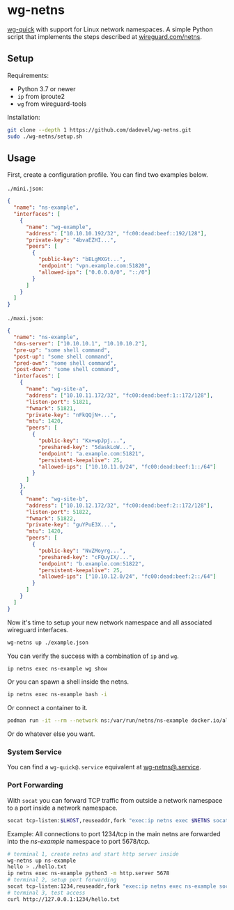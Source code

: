 # wg-netns

[wg-quick](https://git.zx2c4.com/wireguard-tools/about/src/man/wg-quick.8) with support for Linux network namespaces.
A simple Python script that implements the steps described at [wireguard.com/netns](https://www.wireguard.com/netns/#ordinary-containerization).

## Setup

Requirements:

- Python 3.7 or newer
- `ip` from iproute2
- `wg` from wireguard-tools

Installation:

~~~ bash
git clone --depth 1 https://github.com/dadevel/wg-netns.git
sudo ./wg-netns/setup.sh
~~~

## Usage

First, create a configuration profile.
You can find two examples below.

`./mini.json`:

~~~ json
{
  "name": "ns-example",
  "interfaces": [
    {
      "name": "wg-example",
      "address": ["10.10.10.192/32", "fc00:dead:beef::192/128"],
      "private-key": "4bvaEZHI...",
      "peers": [
        {
          "public-key": "bELgMXGt...",
          "endpoint": "vpn.example.com:51820",
          "allowed-ips": ["0.0.0.0/0", "::/0"]
        }
      ]
    }
  ]
}
~~~

`./maxi.json`:

~~~ json
{
  "name": "ns-example",
  "dns-server": ["10.10.10.1", "10.10.10.2"],
  "pre-up": "some shell command",
  "post-up": "some shell command",
  "pred-own": "some shell command",
  "post-down": "some shell command",
  "interfaces": [
    {
      "name": "wg-site-a",
      "address": ["10.10.11.172/32", "fc00:dead:beef:1::172/128"],
      "listen-port": 51821,
      "fwmark": 51821,
      "private-key": "nFkQQjN+...",
      "mtu": 1420,
      "peers": [
        {
          "public-key": "Kx+wpJpj...",
          "preshared-key": "5daskLoW...",
          "endpoint": "a.example.com:51821",
          "persistent-keepalive": 25,
          "allowed-ips": ["10.10.11.0/24", "fc00:dead:beef:1::/64"]
        }
      ]
    },
    {
      "name": "wg-site-b",
      "address": ["10.10.12.172/32", "fc00:dead:beef:2::172/128"],
      "listen-port": 51822,
      "fwmark": 51822,
      "private-key": "guYPuE3X...",
      "mtu": 1420,
      "peers": [
        {
          "public-key": "NvZMoyrg...",
          "preshared-key": "cFQuyIX/...",
          "endpoint": "b.example.com:51822",
          "persistent-keepalive": 25,
          "allowed-ips": ["10.10.12.0/24", "fc00:dead:beef:2::/64"]
        }
      ]
    }
  ]
}
~~~

Now it's time to setup your new network namespace and all associated wireguard interfaces.

~~~ bash
wg-netns up ./example.json
~~~

You can verify the success with a combination of `ip` and `wg`.

~~~ bash
ip netns exec ns-example wg show
~~~

Or you can spawn a shell inside the netns.

~~~ bash
ip netns exec ns-example bash -i
~~~

Or connect a container to it.

~~~ bash
podman run -it --rm --network ns:/var/run/netns/ns-example docker.io/alpine wget -O - https://ipinfo.io
~~~

Or do whatever else you want.

### System Service

You can find a `wg-quick@.service` equivalent at [wg-netns@.service](./wg-netns@.service).

### Port Forwarding

With `socat` you can forward TCP traffic from outside a network namespace to a port inside a network namespace.

~~~ bash
socat tcp-listen:$LHOST,reuseaddr,fork "exec:ip netns exec $NETNS socat stdio 'tcp-connect:$RHOST',nofork"
~~~

Example: All connections to port 1234/tcp in the main netns are forwarded into the *ns-example* namespace to port 5678/tcp.

~~~ bash
# terminal 1, create netns and start http server inside
wg-netns up ns-example
hello > ./hello.txt
ip netns exec ns-example python3 -m http.server 5678
# terminal 2, setup port forwarding
socat tcp-listen:1234,reuseaddr,fork "exec:ip netns exec ns-example socat stdio 'tcp-connect:127.0.0.1:5678',nofork"
# terminal 3, test access
curl http://127.0.0.1:1234/hello.txt
~~~
